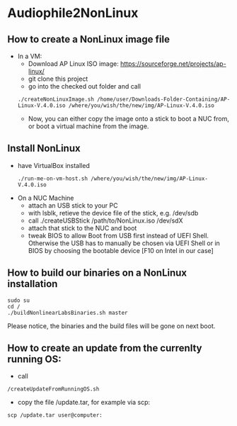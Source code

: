 # Audiophile2NonLinux
## How to create a NonLinux image file
* In a VM:
  * Download AP Linux ISO image: https://sourceforge.net/projects/ap-linux/
  * git clone this project
  * go into the checked out folder and call 
  ```console
  ./createNonLinuxImage.sh /home/user/Downloads-Folder-Containing/AP-Linux-V.4.0.iso /where/you/wish/the/new/img/AP-Linux-V.4.0.iso
  ```
  * Now, you can either copy the image onto a stick to boot a NUC from, or boot a virtual machine from the image.

## Install NonLinux
* have VirtualBox installed
  ```console
  ./run-me-on-vm-host.sh /where/you/wish/the/new/img/AP-Linux-V.4.0.iso
  ```
* On a NUC Machine
  * attach an USB stick to your PC
  * with lsblk, retieve the device file of the stick, e.g. /dev/sdb
  * call ./createUSBStick /path/to/NonLinux.iso /dev/sdX
  * attach that stick to the NUC and boot
  * tweak BIOS to allow Boot from USB first instead of UEFI Shell. Otherwise the USB has to manually be chosen via UEFI Shell or in BIOS by choosing the bootable device [F10 on Intel in our case]

## How to build our binaries on a NonLinux installation
```console
sudo su
cd /
./buildNonlinearLabsBinaries.sh master
```

Please notice, the binaries and the build files will be gone on next boot.

## How to create an update from the currenlty running OS:
- call 
```console
/createUpdateFromRunningOS.sh
```
- copy the file /update.tar, for example via scp:
```console
scp /update.tar user@computer:
```
